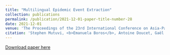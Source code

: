 ```yaml
---
title: "Multilingual Epidemic Event Extraction"
collection: publications
permalink: /publication/2021-12-01-paper-title-number-28
date: 2021-12-01
venue: 'The Proceedings of the 23rd International Conference on Asia-Pacific Digital Libraries (ICADL)'
citation: 'Stephen Mutuvi, <b>Emanuela Boros</b>, Antoine Doucet, Gaël Lejeune, Adam Jatowt, and Moses Odeo. <i>Multilingual Epidemic Event Extraction.</i> In International Conference on Asian Digital Libraries, pp. 139-156. Springer, Cham, 2021.'
---
```


[Download paper here](https://hal.archives-ouvertes.fr/hal-03480551/document)



